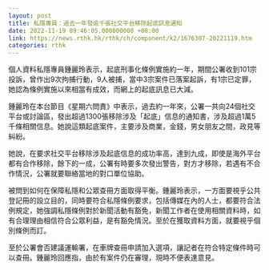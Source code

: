 ```yaml
---
layout: post
title: 私隱專員：過去一年發逾千張社交平台移除起底訊息通知
date: 2022-11-19 09:46:05.000000000 +08:00
link: https://news.rthk.hk/rthk/ch/component/k2/1676307-20221119.htm
categories: rthk
---
```


個人資料私隱專員鍾麗玲表示，起底刑事化條例實施約一年，期間公署收到101宗投訴，曾作出9次拘捕行動，9人被捕，當中3宗案件已落案起訴，有1宗已定罪，她認為條例實施以來相當有成效，而網上的起底訊息已大減。

鍾麗玲在本台節目《星期六問責》中表示，過去約一年來，公署一共向24個社交平台或討論區，發出超過1300張移除涉及「起底」信息的通知書，涉及超過1萬5千條相關信息。她說這類起底案件，主要涉及商業，金錢，男女朋友之間，政見等糾紛。

她說，在要求社交平台移除涉及起底信息的成功率高，達到九成，即使是海外平台都有合作移除，餘下的一成，公署有時要多次發出警告，對方才移除，若遇有不合作情況，公署就要聯絡當地的對口單位協助。

被問到如何在保障私隱和公眾查冊方面取得平衡。鍾麗玲表示，一方面要視乎公共登記冊的設立目的，同時要符合私隱條例要求，包括傳媒在內的人士，都要符合法例規定，她強調私隱條例對於新聞活動有豁免，新聞工作者在使用相關資料時，如有合理理由相信符合公眾利益，是有豁免情況。至於在獲取資料方面，就要視乎個別條例而訂。

至於公署會否建議運輸署，在車牌查冊申請加入選項，讓記者在符合特定條件時可以查冊。鍾麗玲回應指，由於有案件仍在審理，現時不便表達意見。
